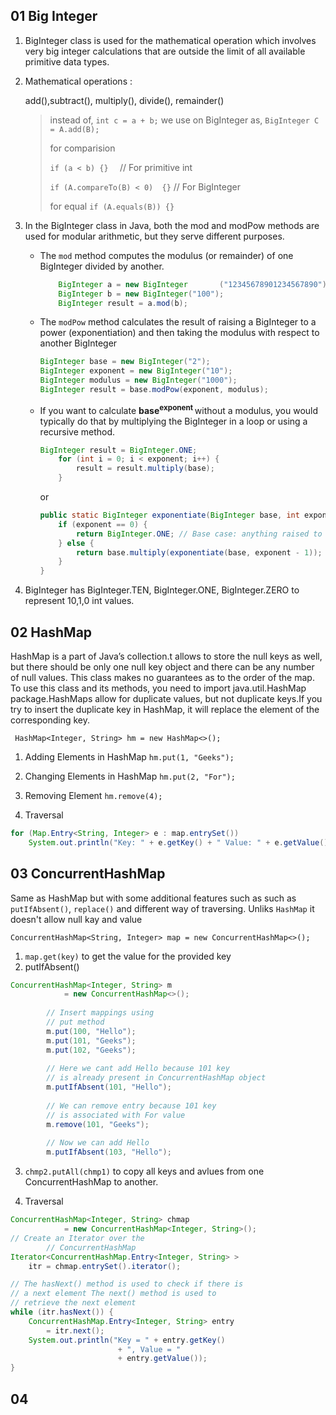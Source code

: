## 01 Big Integer
1. BigInteger class is used for the mathematical operation which involves very big integer calculations that are outside the limit of all available primitive data types.
2. Mathematical operations :
    
    add(),subtract(), multiply(), divide(), remainder() 

    >instead of,
    >`int c = a + b;`
    >we use on BigInteger as,
    >`BigInteger C = A.add(B);`
    >
    >for comparision
    >
    >`if (a < b) {}  `       // For primitive int
    >
    >`if (A.compareTo(B) < 0)  {}` // For BigInteger 
    >
    > for equal
    > `if (A.equals(B)) {}`
    >
    
3. In the BigInteger class in Java, both the mod and modPow methods are used for modular arithmetic, but they serve different purposes.
    * The `mod` method computes the modulus (or remainder) of one BigInteger divided by another.
        ```java
            BigInteger a = new BigInteger       ("12345678901234567890");
            BigInteger b = new BigInteger("100");
            BigInteger result = a.mod(b);
        ```
    * The `modPow` method calculates the result of raising a BigInteger to a power (exponentiation) and then taking the modulus with respect to another BigInteger
        ```java
        BigInteger base = new BigInteger("2");
        BigInteger exponent = new BigInteger("10");
        BigInteger modulus = new BigInteger("1000");
        BigInteger result = base.modPow(exponent, modulus);
        ````
    *  If you want to calculate __base<sup>exponent </sup>__  without a modulus, you would typically do that by multiplying the BigInteger in a loop or using a recursive method.
        ```java
        BigInteger result = BigInteger.ONE;
            for (int i = 0; i < exponent; i++) {
                result = result.multiply(base);
            }
        ```
        or
        ```java
        public static BigInteger exponentiate(BigInteger base, int exponent) {
            if (exponent == 0) {
                return BigInteger.ONE; // Base case: anything raised to the power of 0 is 1
            } else {
                return base.multiply(exponentiate(base, exponent - 1));
            }
        }
        ```

4. BigInteger has BigInteger.TEN, BigInteger.ONE, BigInteger.ZERO to represent 10,1,0 int values.

## 02 HashMap

HashMap is a part of Java’s collection.t allows to store the null keys as well, but there should be only one null key object and there can be any number of null values. This class makes no guarantees as to the order of the map. To use this class and its methods, you need to import java.util.HashMap package.HashMaps allow for duplicate values, but not duplicate keys.If you try to insert the duplicate key in HashMap, it will replace the element of the corresponding key. 

` HashMap<Integer, String> hm = new HashMap<>();`

1.  Adding Elements in HashMap
  ```hm.put(1, "Geeks");```

2. Changing Elements in HashMap
`hm.put(2, "For");`

3. Removing Element
 `hm.remove(4);`

4. Traversal
```java
for (Map.Entry<String, Integer> e : map.entrySet())
    System.out.println("Key: " + e.getKey() + " Value: " + e.getValue()); 
```

## 03 ConcurrentHashMap
Same as HashMap but with some additional features such as such as `putIfAbsent()`, `replace()` and different way of traversing. Unliks `HashMap` it doesn't allow null kay and value

`ConcurrentHashMap<String, Integer> map = new ConcurrentHashMap<>();
`

1. `map.get(key)` to get the value for the provided key
2. putIfAbsent()
```java
ConcurrentHashMap<Integer, String> m
            = new ConcurrentHashMap<>();
 
        // Insert mappings using
        // put method
        m.put(100, "Hello");
        m.put(101, "Geeks");
        m.put(102, "Geeks");
 
        // Here we cant add Hello because 101 key
        // is already present in ConcurrentHashMap object
        m.putIfAbsent(101, "Hello");
 
        // We can remove entry because 101 key
        // is associated with For value
        m.remove(101, "Geeks");
 
        // Now we can add Hello
        m.putIfAbsent(103, "Hello");
```
3. `chmp2.putAll(chmp1)` to copy all keys and avlues from one ConcurrentHashMap to another.

4. Traversal
```java
ConcurrentHashMap<Integer, String> chmap
            = new ConcurrentHashMap<Integer, String>();
// Create an Iterator over the
        // ConcurrentHashMap
Iterator<ConcurrentHashMap.Entry<Integer, String> >
    itr = chmap.entrySet().iterator();

// The hasNext() method is used to check if there is
// a next element The next() method is used to
// retrieve the next element
while (itr.hasNext()) {
    ConcurrentHashMap.Entry<Integer, String> entry
        = itr.next();
    System.out.println("Key = " + entry.getKey()
                        + ", Value = "
                        + entry.getValue());
}
```
## 04 
